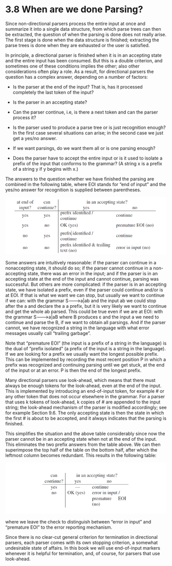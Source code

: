 # 3.8 When are we done Parsing?

Since non-directional parsers process the entire input at once and summarize it into a single data structure, from which parse trees can then be extracted, the question of when the parsing is done does not really arise. The first stage is done when the data structure is finished; extracting the parse trees is done when they are exhausted or the user is satisfied.

In principle, a directional parser is finished when it is in an accepting state and the entire input has been consumed. But this is a double criterion, and sometimes one of these conditions implies the other; also other considerations often play a role. As a result, for directional parsers the question has a complex answer, depending on a number of factors:

- Is the parser at the end of the input? That is, has it processed completely the last token of the input?

- Is the parser in an accepting state?

- Can the parser continue, i.e, is there a next token and can the parser process it?

- Is the parser used to produce a parse tree or is just recognition enough? In the first case several situations can arise; in the second case we just get a yes/no answer.

- If we want parsings, do we want them all or is one parsing enough?

- Does the parser have to accept the entire input or is it used to isolate a prefix of the input that conforms to the grammar? (A string x is a prefix of a string y if y begins with x.)

The answers to the question whether we have finished the parsing are combined in the following table, where EOI stands for “end of input” and the yes/no answer for recognition is supplied between parentheses.

![图1](../../img/3.8_1.png)

Some answers are intuitively reasonable: if the parser can continue in a nonaccepting state, it should do so; if the parser cannot continue in a non-accepting state, there was an error in the input; and if the parser is in an accepting state at the end of the input and cannot continue, parsing was successful. But others are more complicated: if the parser is in an accepting state, we have isolated a prefix, even if the parser could continue and/or is at EOI. If that is what we want we can stop, but usually we want to continue if we can: with the grammar S--->a|ab and the input ab we could stop after the a and declare the a a prefix, but it is very likely we want to continue and get the whole ab parsed. This could be true even if we are at EOI: with the grammar S--->a|aB where B produces ε and the input a we need to continue and parse the B, if we want to obtain all parsings. And if the parser cannot, we have recognized a string in the language with what error messages usually call “trailing garbage”.

Note that “premature EOI” (the input is a prefix of a string in the language) is the dual of “prefix isolated” (a prefix of the input is a string in the language). If we are looking for a prefix we usually want the longest possible prefix. This can be implemented by recording the most recent position P in which a prefix was recognized and continuing parsing until we get stuck, at the end of the input or at an error. P is then the end of the longest prefix.

Many directional parsers use look-ahead, which means that there must always be enough tokens for the look-ahead, even at the end of the input. This is implemented by introducing an end-of-input token, for example # or any other token that does not occur elsewhere in the grammar. For a parser that uses k tokens of look-ahead, k copies of # are appended to the input string; the look-ahead mechanism of the parser is modified accordingly; see for example Section 9.6. The only accepting state is then the state in which the first # is about to be accepted, and it always indicates that the parsing is finished.

This simplifies the situation and the above table considerably since now the parser cannot be in an accepting state when not at the end of the input. This eliminates the two prefix answers from the table above. We can then superimpose the top half of the table on the bottom half, after which the leftmost column becomes redundant. This results in the following table:

![图2](../../img/3.8_2.png)

where we leave the check to distinguish between “error in input” and “premature EOI” to the error reporting mechanism.

Since there is no clear-cut general criterion for termination in directional parsers, each parser comes with its own stopping criterion, a somewhat undesirable state of affairs. In this book we will use end-of-input markers whenever it is helpful for termination, and, of course, for parsers that use look-ahead.